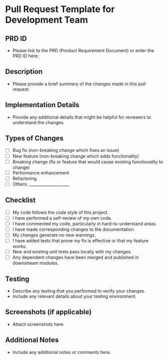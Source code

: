 # Pull Request Template for Development Team

## PRD ID
- Please link to the PRD (Product Requirement Document) or enter the PRD ID here:

## Description
- Please provide a brief summary of the changes made in this pull request.

## Implementation Details
- Provide any additional details that might be helpful for reviewers to understand the changes.

## Types of Changes
- [ ] Bug fix (non-breaking change which fixes an issue)
- [ ] New feature (non-breaking change which adds functionality)
- [ ] Breaking change (fix or feature that would cause existing functionality to change)
- [ ] Performance enhancement
- [ ] Refactoring
- [ ] Others: ____________________

## Checklist
- [ ] My code follows the code style of this project.
- [ ] I have performed a self-review of my own code.
- [ ] I have commented my code, particularly in hard-to-understand areas.
- [ ] I have made corresponding changes to the documentation.
- [ ] My changes generate no new warnings.
- [ ] I have added tests that prove my fix is effective or that my feature works.
- [ ] New and existing unit tests pass locally with my changes.
- [ ] Any dependent changes have been merged and published in downstream modules.

## Testing
- Describe any testing that you performed to verify your changes.
- Include any relevant details about your testing environment.

## Screenshots (if applicable)
- Attach screenshots here.

## Additional Notes
- Include any additional notes or comments here.
